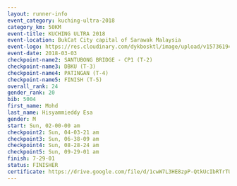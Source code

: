 ```yaml
--- 
layout: runner-info 
event_category: kuching-ultra-2018 
category_km: 50KM 
event-title: KUCHING ULTRA 2018 
event-location: BukCat City capital of Sarawak Malaysia 
event-logo: https://res.cloudinary.com/dykbosktl/image/upload/v1573619473/Logo/kuching-ultra-2018-logo_tlpvm5.png 
event-date: 2018-03-03 
checkpoint-name2: SANTUBONG BRIDGE - CP1 (T-2) 
checkpoint-name3: DBKU (T-3) 
checkpoint-name4: PATINGAN (T-4) 
checkpoint-name5: FINISH (T-5) 
overall_rank: 24
gender_rank: 20
bib: 5004
first_name: Mohd
last_name: Hisyammieddy Esa
gender: M
start: Sun, 02-00-00 am
checkpoint2: Sun, 04-03-21 am
checkpoint3: Sun, 06-38-09 am
checkpoint4: Sun, 08-28-24 am
checkpoint5: Sun, 09-29-01 am
finish: 7-29-01
status: FINISHER
certificate: https://drive.google.com/file/d/1cwW7L3HE8zpP-QtkUcIbRTrTUo8NmhG/view?usp=sharing
--- 
```

